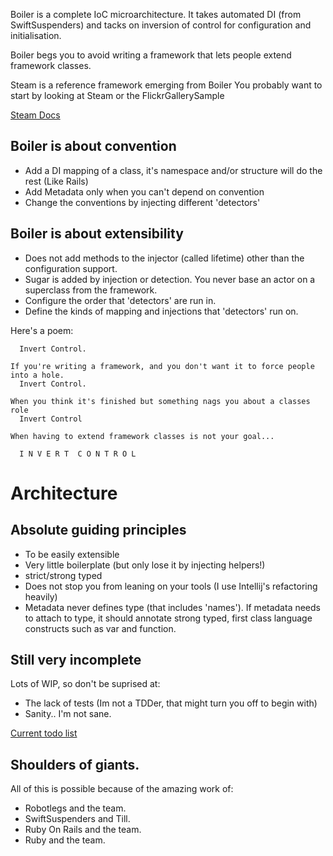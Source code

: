 Boiler is a complete IoC microarchitecture. It takes automated DI (from SwiftSuspenders) and tacks on inversion of control for configuration and initialisation. 

Boiler begs you to avoid writing a framework that lets people extend framework classes.

Steam is a reference framework emerging from Boiler
You probably want to start by looking at Steam or the FlickrGallerySample 

[Steam Docs](http://github.com/squeedee/Boiler/blob/master/steam_doc.textile) 

## Boiler is about convention

  * Add a DI mapping of a class, it's namespace and/or structure will do the rest (Like Rails)
  * Add Metadata only when you can't depend on convention
  * Change the conventions by injecting different 'detectors'

## Boiler is about extensibility
  
  * Does not add methods to the injector (called lifetime) other than the configuration support.
  * Sugar is added by injection or detection. You never base an actor on a superclass from the framework.
  * Configure the order that 'detectors' are run in.
  * Define the kinds of mapping and injections that 'detectors' run on.

Here's a poem:

      Invert Control.
 
    If you're writing a framework, and you don't want it to force people into a hole.
      Invert Control.
 
    When you think it's finished but something nags you about a classes role
      Invert Control

    When having to extend framework classes is not your goal...

      I N V E R T  C O N T R O L

# Architecture

## Absolute guiding principles

  * To be easily extensible
  * Very little boilerplate (but only lose it by injecting helpers!)
  * strict/strong typed
  * Does not stop you from leaning on your tools (I use Intellij's refactoring heavily)
  * Metadata never defines type (that includes 'names'). If metadata needs to attach to type, it should annotate strong typed, first class language constructs such as var and function.

## Still very incomplete

Lots of WIP, so don't be suprised at:
  
  * The lack of tests (Im not a TDDer, that might turn you off to begin with)
  * Sanity.. I'm not sane.

  [Current todo list](http://github.com/squeedee/Boiler/blob/master/todo.markdown)
	
## Shoulders of giants.

All of this is possible because of the amazing work of:

  * Robotlegs and the team.
  * SwiftSuspenders and Till.
  * Ruby On Rails and the team.
  * Ruby and the team.
